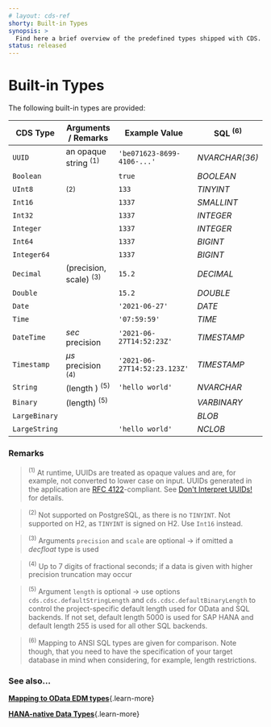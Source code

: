 ```yaml
---
# layout: cds-ref
shorty: Built-in Types
synopsis: >
  Find here a brief overview of the predefined types shipped with CDS.
status: released
---
```



# Built-in Types


The following built-in types are provided:


| CDS Type | Arguments / Remarks | Example Value | SQL <sup>(6)</sup> |
| --- | --- | ---  | --- |
| `UUID` | an opaque string <sup>(1)</sup> | `'be071623-8699-4106-...'` | _NVARCHAR(36)_  |
| `Boolean` | | `true` | _BOOLEAN_  |
| `UInt8` | <sup>(2)</sup> | `133` | _TINYINT_  |
| `Int16` | | `1337` | _SMALLINT_  |
| `Int32` | | `1337` | _INTEGER_  |
| `Integer` | | `1337` | _INTEGER_  |
| `Int64` | | `1337` | _BIGINT_  |
| `Integer64` | | `1337` | _BIGINT_  |
| `Decimal` | (precision, scale) <sup>(3)</sup> | `15.2` | _DECIMAL_  |
| `Double` | | `15.2` | _DOUBLE_  |
| `Date` | | `'2021-06-27'` | _DATE_  |
| `Time` | | `'07:59:59'` | _TIME_  |
| `DateTime` | _sec_ precision | `'2021-06-27T14:52:23Z'` | _TIMESTAMP_  |
| `Timestamp` | _µs_ precision <sup>(4)</sup> | `'2021-06-27T14:52:23.123Z'` |  _TIMESTAMP_  |
| `String` | (length ) <sup>(5)</sup> | `'hello world'` | _NVARCHAR_  |
| `Binary` | (length) <sup>(5)</sup> | |  _VARBINARY_  |
| `LargeBinary` |  | | _BLOB_  |
| `LargeString` |  | `'hello world'` | _NCLOB_  |


### Remarks


> <sup>(1)</sup> At runtime, UUIDs are treated as opaque values and are, for example, not converted to lower case on input. UUIDs generated in the application are [RFC 4122](https://tools.ietf.org/html/rfc4122)-compliant. See [Don't Interpret UUIDs!](../guides/domain-modeling#don-t-interpret-uuids) for details.

> <sup>(2)</sup> Not supported on PostgreSQL, as there is no `TINYINT`. Not supported on H2, as `TINYINT` is signed on H2. Use `Int16` instead.

> <sup>(3)</sup> Arguments `precision` and `scale` are optional → if omitted a *decfloat* type is used

> <sup>(4)</sup> Up to 7 digits of fractional seconds; if a data is given with higher precision truncation may occur

> <sup>(5)</sup> Argument `length` is optional → use options `cds.cdsc.defaultStringLength` and `cds.cdsc.defaultBinaryLength` to control the project-specific default length used for OData and SQL backends. If not set, default length 5000 is used for SAP HANA and default length 255 is used for all other SQL backends.

> <sup>(6)</sup> Mapping to ANSI SQL types are given for comparison. Note though, that you need to have the specification of your target database in mind when considering, for example, length restrictions.


### See also...

[**Mapping to OData EDM types**](../advanced/odata#type-mapping){.learn-more}

[**HANA-native Data Types**](../advanced/hana#hana-types){.learn-more}
